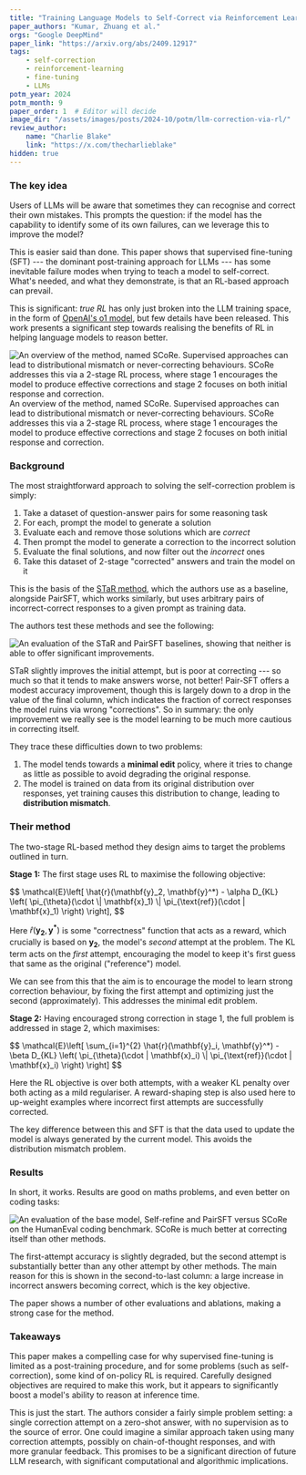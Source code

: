 ```yaml
---
title: "Training Language Models to Self-Correct via Reinforcement Learning"
paper_authors: "Kumar, Zhuang et al."
orgs: "Google DeepMind"
paper_link: "https://arxiv.org/abs/2409.12917"
tags:
    - self-correction
    - reinforcement-learning
    - fine-tuning
    - LLMs
potm_year: 2024
potm_month: 9
paper_order: 1  # Editor will decide
image_dir: "/assets/images/posts/2024-10/potm/llm-correction-via-rl/"
review_author:
    name: "Charlie Blake"
    link: "https://x.com/thecharlieblake"
hidden: true
---
```


### The key idea

Users of LLMs will be aware that sometimes they can recognise and correct their own mistakes. This prompts the question: if the model has the capability to identify some of its own failures, can we leverage this to improve the model?

This is easier said than done. This paper shows that supervised fine-tuning (SFT) --- the dominant post-training approach for LLMs --- has some inevitable failure modes when trying to teach a model to self-correct. What's needed, and what they demonstrate, is that an RL-based approach can prevail.

This is significant: _true RL_ has only just broken into the LLM training space, in the form of [OpenAI's o1 model](https://openai.com/index/learning-to-reason-with-llms/), but few details have been released. This work presents a significant step towards realising the benefits of RL in helping language models to reason better.

<img src="{{ page.image_dir | append: 'figure-6.png' | relative_url }}" alt="An overview of the method, named SCoRe. Supervised approaches can lead to distributional mismatch or never-correcting behaviours. SCoRe addresses this via a 2-stage RL process, where stage 1 encourages the model to produce effective corrections and stage 2 focuses on both initial response and correction.">
<figcaption>An overview of the method, named SCoRe. Supervised approaches can lead to distributional mismatch or never-correcting behaviours. SCoRe addresses this via a 2-stage RL process, where stage 1 encourages the model to produce effective corrections and stage 2 focuses on both initial response and correction.</figcaption>

### Background

The most straightforward approach to solving the self-correction problem is simply:

1. Take a dataset of question-answer pairs for some reasoning task
2. For each, prompt the model to generate a solution
3. Evaluate each and remove those solutions which are _correct_
3. Then prompt the model to generate a correction to the incorrect solution
4. Evaluate the final solutions, and now filter out the _incorrect_ ones
5. Take this dataset of 2-stage "corrected" answers and train the model on it

This is the basis of the [STaR method](https://arxiv.org/abs/2203.14465), which the authors use as a baseline, alongside PairSFT, which works similarly, but uses arbitrary pairs of incorrect-correct responses to a given prompt as training data.

The authors test these methods and see the following:

<img src="{{ page.image_dir | append: 'table-1.png' | relative_url }}" alt="An evaluation of the STaR and PairSFT baselines, showing that neither is able to offer significant improvements.">

STaR slightly improves the initial attempt, but is poor at correcting --- so much so that it tends to make answers worse, not better! Pair-SFT offers a modest accuracy improvement, though this is largely down to a drop in the value of the final column, which indicates the fraction of correct responses the model ruins via wrong "corrections". So in summary: the only improvement we really see is the model learning to be much more cautious in correcting itself.

They trace these difficulties down to two problems:

1. The model tends towards a **minimal edit** policy, where it tries to change as little as possible to avoid degrading the original response.
2. The model is trained on data from its original distribution over responses, yet training causes this distribution to change, leading to **distribution mismatch**.

### Their method

The two-stage RL-based method they design aims to target the problems outlined in turn.

**Stage 1:** The first stage uses RL to maximise the following objective:

<div>
$$
\mathcal{E}\left[ \hat{r}(\mathbf{y}_2, \mathbf{y}^*) - \alpha D_{KL} \left( \pi_{\theta}(\cdot \| \mathbf{x}_1) \| \pi_{\text{ref}}(\cdot | \mathbf{x}_1) \right) \right],
$$
</div>

Here $\hat{r} (\mathbf{y_2}, \mathbf{y^*})$ is some "correctness" function that acts as a reward, which crucially is based on $\mathbf{y_2}$, the model's _second_ attempt at the problem. The KL term acts on the _first_ attempt, encouraging the model to keep it's first guess that same as the original ("reference") model.

We can see from this that the aim is to encourage the model to learn strong correction behaviour, by fixing the first attempt and optimizing just the second (approximately). This addresses the minimal edit problem.

**Stage 2:** Having encouraged strong correction in stage 1, the full problem is addressed in stage 2, which maximises:

<div>
$$
\mathcal{E}\left[ \sum_{i=1}^{2} \hat{r}(\mathbf{y}_i, \mathbf{y}^*) - \beta D_{KL} \left( \pi_{\theta}(\cdot | \mathbf{x}_i) \| \pi_{\text{ref}}(\cdot | \mathbf{x}_i) \right) \right]
$$
</div>

Here the RL objective is over both attempts, with a weaker KL penalty over both acting as a mild regulariser. A reward-shaping step is also used here to up-weight examples where incorrect first attempts are successfully corrected.

The key difference between this and SFT is that the data used to update the model is always generated by the current model. This avoids the distribution mismatch problem.

### Results

In short, it works. Results are good on maths problems, and even better on coding tasks:

<img src="{{ page.image_dir | append: 'table-4.png' | relative_url }}" alt="An evaluation of the base model, Self-refine and PairSFT versus SCoRe on the HumanEval coding benchmark. SCoRe is much better at correcting itself than other methods.">

The first-attempt accuracy is slightly degraded, but the second attempt is substantially better than any other attempt by other methods. The main reason for this is shown in the second-to-last column: a large increase in incorrect answers becoming correct, which is the key objective.

The paper shows a number of other evaluations and ablations, making a strong case for the method.

### Takeaways

This paper makes a compelling case for why supervised fine-tuning is limited as a post-training procedure, and for some problems (such as self-correction), some kind of on-policy RL is required. Carefully designed objectives are required to make this work, but it appears to significantly boost a model's ability to reason at inference time.

This is just the start. The authors consider a fairly simple problem setting: a single correction attempt on a zero-shot answer, with no supervision as to the source of error. One could imagine a similar approach taken using many correction attempts, possibly on chain-of-thought responses, and with more granular feedback. This promises to be a significant direction of future LLM research, with significant computational and algorithmic implications.
